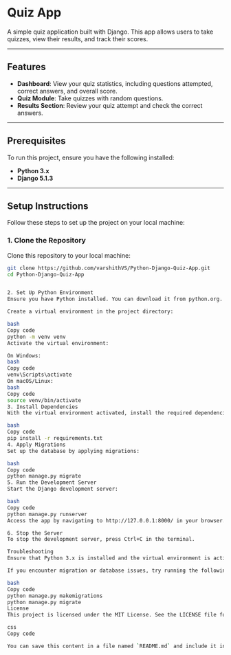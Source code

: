 # Quiz App

A simple quiz application built with Django. This app allows users to take quizzes, view their results, and track their scores.

---

## Features

- **Dashboard**: View your quiz statistics, including questions attempted, correct answers, and overall score.
- **Quiz Module**: Take quizzes with random questions.
- **Results Section**: Review your quiz attempt and check the correct answers.

---

## Prerequisites

To run this project, ensure you have the following installed:

- **Python 3.x**
- **Django 5.1.3**

---

## Setup Instructions

Follow these steps to set up the project on your local machine:

### 1. Clone the Repository

Clone this repository to your local machine:

```bash
git clone https://github.com/varshithVS/Python-Django-Quiz-App.git
cd Python-Django-Quiz-App


2. Set Up Python Environment
Ensure you have Python installed. You can download it from python.org.

Create a virtual environment in the project directory:

bash
Copy code
python -m venv venv
Activate the virtual environment:

On Windows:
bash
Copy code
venv\Scripts\activate
On macOS/Linux:
bash
Copy code
source venv/bin/activate
3. Install Dependencies
With the virtual environment activated, install the required dependencies:

bash
Copy code
pip install -r requirements.txt
4. Apply Migrations
Set up the database by applying migrations:

bash
Copy code
python manage.py migrate
5. Run the Development Server
Start the Django development server:

bash
Copy code
python manage.py runserver
Access the app by navigating to http://127.0.0.1:8000/ in your browser.

6. Stop the Server
To stop the development server, press Ctrl+C in the terminal.

Troubleshooting
Ensure that Python 3.x is installed and the virtual environment is activated before running the project.

If you encounter migration or database issues, try running the following commands:

bash
Copy code
python manage.py makemigrations
python manage.py migrate
License
This project is licensed under the MIT License. See the LICENSE file for details.

css
Copy code

You can save this content in a file named `README.md` and include it in your repository. 
